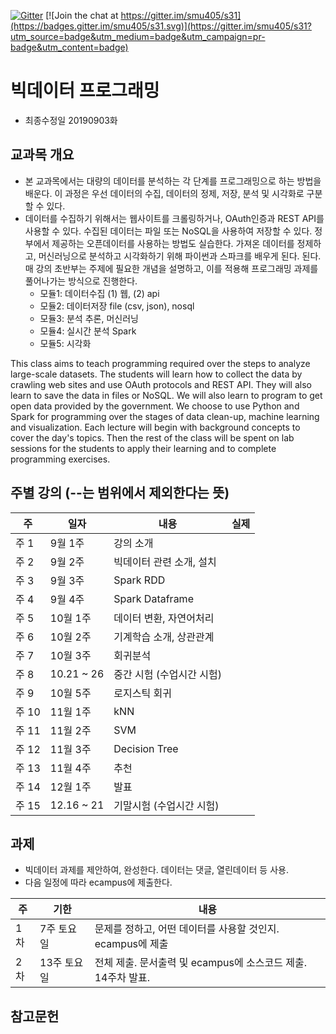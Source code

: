 [![Gitter](https://badges.gitter.im/smu405/s.svg)](https://gitter.im/smu405/s?utm_source=badge&utm_medium=badge&utm_campaign=pr-badge) [![Join the chat at https://gitter.im/smu405/s31](https://badges.gitter.im/smu405/s31.svg)](https://gitter.im/smu405/s31?utm_source=badge&utm_medium=badge&utm_campaign=pr-badge&utm_content=badge)

# 빅데이터 프로그래밍

* 최종수정일 20190903화

## 교과목 개요

* 본 교과목에서는 대량의 데이터를 분석하는 각 단계를 프로그래밍으로 하는 방법을 배운다.
이 과정은 우선 데이터의 수집, 데이터의 정제, 저장, 분석 및 시각화로 구분할 수
있다.
* 데이터를 수집하기 위해서는 웹사이트를 크롤링하거나, OAuth인증과 REST API를 사용할 수 있다.
수집된 데이터는 파일 또는 NoSQL을 사용하여 저장할 수 있다.
정부에서 제공하는 오픈데이터를 사용하는 방법도 실습한다.
가져온 데이터를 정제하고, 머신러닝으로 분석하고 시각화하기 위해 파이썬과 스파크를 배우게 된다.
된다. 매 강의 초반부는 주제에 필요한 개념을 설명하고, 이를 적용해 프로그래밍 과제를 풀어나가는 방식으로 진행한다.
    * 모듈1: 데이터수집 (1) 웹, (2) api
    * 모듈2: 데이터저장 file (csv, json), nosql
    * 모듈3: 분석 추론, 머신러닝
    * 모듈4: 실시간 분석 Spark
    * 모듈5: 시각화

This class aims to teach programming required over the steps to analyze large-scale datasets.
The students will learn how to collect the data by crawling web sites and use OAuth protocols and REST API.
They will also learn to save the data in files or NoSQL.
We will also learn to program to get open data provided by the government.
We choose to use Python and Spark for programming over the stages of data clean-up, machine learning and visualization.
Each lecture will begin with background concepts to cover the day's topics.
Then the rest of the class will be spent on lab sessions for the students to apply their learning and to complete programming exercises.

## 주별 강의 (--는 범위에서 제외한다는 뜻)

주 | 일자 | 내용 | 실제
-----|-----|-----|-----
주 1 |  9월 1주 | 강의 소개 
주 2 |  9월 2주 | 빅데이터 관련 소개, 설치
주 3 |  9월 3주 | Spark RDD
주 4 |  9월 4주 | Spark Dataframe
주 5 |  10월 1주 | 데이터 변환, 자연어처리
주 6 |  10월 2주 | 기계학습 소개, 상관관계
주 7 |  10월 3주 | 회귀분석
주 8 |  10.21 ~ 26 | 중간 시험 (수업시간 시험)
주 9 |  10월 5주 | 로지스틱 회귀
주 10 |  11월 1주 | kNN
주 11 |  11월 2주 | SVM
주 12 |  11월 3주 | Decision Tree
주 13 |  11월 4주 | 추천
주 14 |  12월 1주 | 발표
주 15 |  12.16 ~ 21 | 기말시험 (수업시간 시험)

## 과제
* 빅데이터 과제를 제안하여, 완성한다. 데이터는 댓글, 열린데이터 등 사용.
* 다음 일정에 따라 ecampus에 제출한다.

주 | 기한 | 내용
-----|-----|-----
1차 | 7주 토요일 | 문제를 정하고, 어떤 데이터를 사용할 것인지. ecampus에 제출
2차 | 13주 토요일 | 전체 제출. 문서출력 및 ecampus에 소스코드 제출. 14주차 발표.

## 참고문헌


